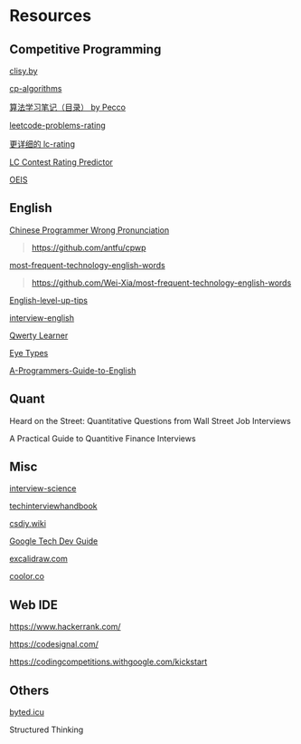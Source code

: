 # Resources

## Competitive Programming

[clisy.by](https://clist.by)

[cp-algorithms](https://cp-algorithms.com)

[算法学习笔记（目录） by Pecco](https://zhuanlan.zhihu.com/p/105467597)

[leetcode-problems-rating](https://zerotrac.github.io/leetcode_problem_rating/#/)

[更详细的 lc-rating](https://huxulm.github.io/lc-rating/)

[LC Contest Rating Predictor](https://lccn.lbao.site)

[OEIS](https://oeis.org)

## English

[Chinese Programmer Wrong Pronunciation](https://cpwp.netlify.app)

> https://github.com/antfu/cpwp

[most-frequent-technology-english-words](https://learn-english.dev)

> https://github.com/Wei-Xia/most-frequent-technology-english-words

[English-level-up-tips](https://github.com/byoungd/English-level-up-tips)

[interview-english](https://github.com/Interview-Science/interview-english)

[Qwerty Learner](https://qwerty.kaiyi.cool/)

[Eye Types](https://www.eletypes.com/)

[A-Programmers-Guide-to-English](https://github.com/yujiangshui/A-Programmers-Guide-to-English)

## Quant

Heard on the Street: Quantitative Questions from Wall Street Job Interviews

A Practical Guide to Quantitive Finance Interviews

## Misc

[interview-science](https://interview-science.org)

[techinterviewhandbook](https://www.techinterviewhandbook.org/)

[csdiy.wiki](https://csdiy.wiki)

[Google Tech Dev Guide](https://techdevguide.withgoogle.com/paths/data-structures-and-algorithms/)

[excalidraw.com](https://excalidraw.com)

[coolor.co](https://coolors.co)

## Web IDE

https://www.hackerrank.com/

https://codesignal.com/

https://codingcompetitions.withgoogle.com/kickstart

## Others

[byted.icu](http://byted.icu)

Structured Thinking